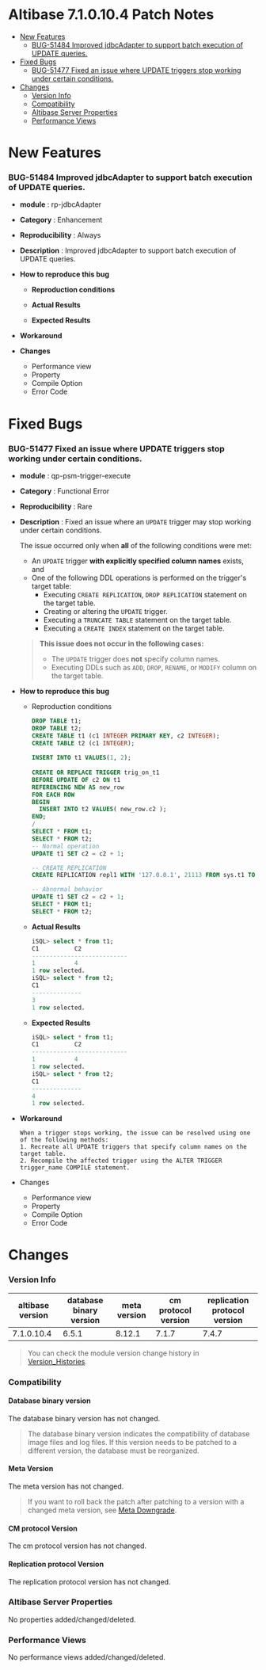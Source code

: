 Altibase 7.1.0.10.4 Patch Notes
=================================

<!-- START doctoc generated TOC please keep comment here to allow auto update -->
<!-- DON'T EDIT THIS SECTION, INSTEAD RE-RUN doctoc TO UPDATE -->

- [New Features](#new-features)
    - [BUG-51484 Improved jdbcAdapter to support batch execution of UPDATE queries.](#bug-51484)
- [Fixed Bugs](#fixed-bugs)
    - [BUG-51477 Fixed an issue where UPDATE triggers stop working under certain conditions.](#bug-51477)
- [Changes](#changes)
    - [Version Info](#version-info)
    - [Compatibility](#compatibility)
    - [Altibase Server Properties](#altibase-server-properties)
    - [Performance Views](#performance-views)

<!-- END doctoc generated TOC please keep comment here to allow auto update -->

# New Features

### BUG-51484<a name=bug-51484></a> Improved jdbcAdapter to support batch execution of UPDATE queries.

-   **module** : rp-jdbcAdapter

-   **Category** : Enhancement

-   **Reproducibility** : Always

-   **Description** : Improved jdbcAdapter to support batch execution of UPDATE queries.

-   **How to reproduce this bug**
    -   **Reproduction conditions**
    
    -   **Actual Results**
    
    -   **Expected Results**
    
-   **Workaround**

-   **Changes**
    -   Performance view
    -   Property
    -   Compile Option
    -   Error Code

Fixed Bugs
==========

### BUG-51477<a name=bug-51477></a> Fixed an issue where UPDATE triggers stop working under certain conditions.

-   **module** : qp-psm-trigger-execute

-   **Category** : Functional Error

-   **Reproducibility** : Rare

-   **Description** : Fixed an issue where an `UPDATE` trigger may stop working under certain conditions.
    
    The issue occurred only when **all** of the following conditions were met:
    
    - An `UPDATE` trigger **with explicitly specified column names** exists, and
    - One of the following DDL operations is performed on the trigger's target table:
      - Executing `CREATE REPLICATION`, `DROP REPLICATION` statement on the target table.
      - Creating or altering the `UPDATE` trigger.
      - Executing a `TRUNCATE TABLE` statement on the target table.
      - Executing a `CREATE INDEX` statement on the target table.
    
    > **This issue does not occur in the following cases:**
    >
    > - The `UPDATE` trigger does **not** specify column names.
    > - Executing DDLs such as `ADD`, `DROP`, `RENAME`, or `MODIFY` column on the target table.
    
- ****How to reproduce this bug****

  -   Reproduction conditions

      ```sql
      DROP TABLE t1;
      DROP TABLE t2;
      CREATE TABLE t1 (c1 INTEGER PRIMARY KEY, c2 INTEGER);
      CREATE TABLE t2 (c1 INTEGER);
       
      INSERT INTO t1 VALUES(1, 2);
       
      CREATE OR REPLACE TRIGGER trig_on_t1
      BEFORE UPDATE OF c2 ON t1
      REFERENCING NEW AS new_row
      FOR EACH ROW
      BEGIN
        INSERT INTO t2 VALUES( new_row.c2 );
      END;
      /
      SELECT * FROM t1;
      SELECT * FROM t2;
      -- Normal operation
      UPDATE t1 SET c2 = c2 + 1;
      
      -- CREATE REPLICATION
      CREATE REPLICATION repl1 WITH '127.0.0.1', 21113 FROM sys.t1 TO sys.t1;
      
      -- Abnormal behavior
      UPDATE t1 SET c2 = c2 + 1;
      SELECT * FROM t1;
      SELECT * FROM t2;
      ```
      
  -   **Actual Results**
  
      ```sql
      iSQL> select * from t1;
      C1          C2
      ---------------------------
      1           4
      1 row selected.
      iSQL> select * from t2;
      C1
      --------------
      3
      1 row selected.
      ```
      
  -   **Expected Results**

      ```sql
      iSQL> select * from t1;
      C1          C2
      ---------------------------
      1           4
      1 row selected.
      iSQL> select * from t2;
      C1
      --------------
      4
      1 row selected.
      ```
  
- **Workaround**

      When a trigger stops working, the issue can be resolved using one of the following methods:
      1. Recreate all UPDATE triggers that specify column names on the target table.
      2. Recompile the affected trigger using the ALTER TRIGGER trigger_name COMPILE statement.

- Changes

  -   Performance view
  -   Property
  -   Compile Option
  -   Error Code

Changes
=======

### Version Info

| altibase version | database binary version | meta version | cm protocol version | replication protocol version |
| ---------------- | ----------------------- | ------------ | ------------------- | ---------------------------- |
| 7.1.0.10.4       | 6.5.1                   | 8.12.1       | 7.1.7               | 7.4.7                        |

> You can check the module version change history in [Version_Histories](https://github.com/ALTIBASE/Documents/blob/master/PatchNotes/Altibase_7.1/Altibase_7_1_Version_Histories.md).

### Compatibility

#### Database binary version

The database binary version has not changed.

> The database binary version indicates the compatibility of database image files and log files. If this version needs to be patched to a different version, the database must be reorganized.

#### Meta Version

The meta version has not changed.

> If you want to roll back the patch after patching to a version with a changed meta version, see [Meta Downgrade](https://github.com/ALTIBASE/Documents/blob/master/Manuals/Altibase_7.1/eng/Installation%20Guide.md#meta-downgrade).

#### CM protocol Version

The cm protocol version has not changed.

#### Replication protocol Version

The replication protocol version has not changed.

### Altibase Server Properties

No properties added/changed/deleted.

### Performance Views

No performance views added/changed/deleted.
